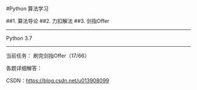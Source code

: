 #Python 算法学习

##1. 算法导论
##2. 力扣解法
##3. 剑指Offer
***
Python 3.7
***
当前任务：
刷完剑指Offer（17/66）

各题详细解答：

CSDN：https://blog.csdn.net/u013908099